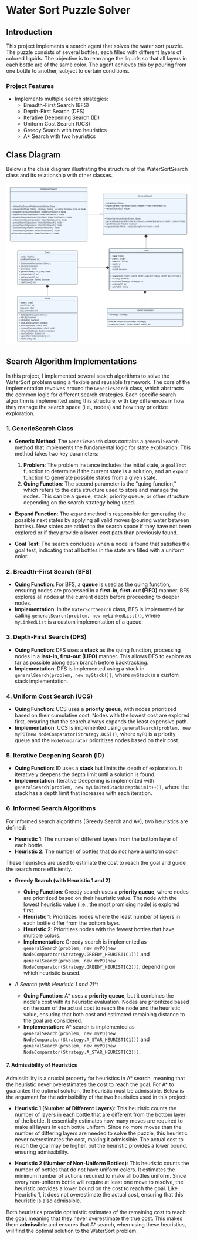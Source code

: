 # Water Sort Puzzle Solver

## Introduction

This project implements a search agent that solves the water sort puzzle. The puzzle consists of several bottles, each filled with different layers of colored liquids. The objective is to rearrange the liquids so that all layers in each bottle are of the same color. The agent achieves this by pouring from one bottle to another, subject to certain conditions.

### Project Features
- Implements multiple search strategies:
  - Breadth-First Search (BFS)
  - Depth-First Search (DFS)
  - Iterative Deepening Search (ID)
  - Uniform Cost Search (UCS)
  - Greedy Search with two heuristics
  - A* Search with two heuristics

## Class Diagram

Below is the class diagram illustrating the structure of the WaterSortSearch class and its relationship with other classes.

![Class Diagram](UML%20class.png)


## Search Algorithm Implementations

In this project, I implemented several search algorithms to solve the WaterSort problem using a flexible and reusable framework. The core of the implementation revolves around the `GenericSearch` class, which abstracts the common logic for different search strategies. Each specific search algorithm is implemented using this structure, with key differences in how they manage the search space (i.e., nodes) and how they prioritize exploration.

### 1. **GenericSearch Class**
- **Generic Method**: The `GenericSearch` class contains a `generalSearch` method that implements the fundamental logic for state exploration. This method takes two key parameters:
  1. **Problem**: The problem instance includes the initial state, a `goalTest` function to determine if the current state is a solution, and an `expand` function to generate possible states from a given state.
  2. **Quing Function**: The second parameter is the "quing function," which refers to the data structure used to store and manage the nodes. This can be a queue, stack, priority queue, or other structure depending on the search strategy being used.

- **Expand Function**: The `expand` method is responsible for generating the possible next states by applying all valid moves (pouring water between bottles). New states are added to the search space if they have not been explored or if they provide a lower-cost path than previously found.

- **Goal Test**: The search concludes when a node is found that satisfies the goal test, indicating that all bottles in the state are filled with a uniform color.

### 2. **Breadth-First Search (BFS)**
- **Quing Function**: For BFS, a **queue** is used as the quing function, ensuring nodes are processed in a **first-in, first-out (FIFO)** manner. BFS explores all nodes at the current depth before proceeding to deeper nodes.
- **Implementation**: In the `WaterSortSearch` class, BFS is implemented by calling `generalSearch(problem, new myLinkedList())`, where `myLinkedList` is a custom implementation of a queue.

### 3. **Depth-First Search (DFS)**
- **Quing Function**: DFS uses a **stack** as the quing function, processing nodes in a **last-in, first-out (LIFO)** manner. This allows DFS to explore as far as possible along each branch before backtracking.
- **Implementation**: DFS is implemented using a stack in `generalSearch(problem, new myStack())`, where `myStack` is a custom stack implementation.

### 4. **Uniform Cost Search (UCS)**
- **Quing Function**: UCS uses a **priority queue**, with nodes prioritized based on their cumulative cost. Nodes with the lowest cost are explored first, ensuring that the search always expands the least expensive path.
- **Implementation**: UCS is implemented using `generalSearch(problem, new myPQ(new NodeComparator(Strategy.UCS)))`, where `myPQ` is a priority queue and the `NodeComparator` prioritizes nodes based on their cost.

### 5. **Iterative Deepening Search (ID)**
- **Quing Function**: ID uses a **stack** but limits the depth of exploration. It iteratively deepens the depth limit until a solution is found.
- **Implementation**: Iterative Deepening is implemented with `generalSearch(problem, new myLimitedStack(depthLimit++))`, where the stack has a depth limit that increases with each iteration.

### 6. **Informed Search Algorithms**
For informed search algorithms (Greedy Search and A*), two heuristics are defined:
- **Heuristic 1**: The number of different layers from the bottom layer of each bottle.
- **Heuristic 2**: The number of bottles that do not have a uniform color.

These heuristics are used to estimate the cost to reach the goal and guide the search more efficiently.

- **Greedy Search (with Heuristic 1 and 2)**:
  - **Quing Function**: Greedy search uses a **priority queue**, where nodes are prioritized based on their heuristic value. The node with the lowest heuristic value (i.e., the most promising node) is explored first.
  - **Heuristic 1**: Prioritizes nodes where the least number of layers in each bottle differ from the bottom layer.
  - **Heuristic 2**: Prioritizes nodes with the fewest bottles that have multiple colors.
  - **Implementation**: Greedy search is implemented as `generalSearch(problem, new myPQ(new NodeComparator(Strategy.GREEDY_HEURISTIC1)))` and `generalSearch(problem, new myPQ(new NodeComparator(Strategy.GREEDY_HEURISTIC2)))`, depending on which heuristic is used.

- **A* Search (with Heuristic 1 and 2)**:
  - **Quing Function**: A* uses a **priority queue**, but it combines the node's cost with its heuristic evaluation. Nodes are prioritized based on the sum of the actual cost to reach the node and the heuristic value, ensuring that both cost and estimated remaining distance to the goal are considered.
  - **Implementation**: A* search is implemented as `generalSearch(problem, new myPQ(new NodeComparator(Strategy.A_STAR_HEURISTIC1)))` and `generalSearch(problem, new myPQ(new NodeComparator(Strategy.A_STAR_HEURISTIC2)))`.

#### 7. **Admissibility of Heuristics**

Admissibility is a crucial property for heuristics in A* search, meaning that the heuristic never overestimates the cost to reach the goal. For A* to guarantee the optimal solution, the heuristic must be admissible. Below is the argument for the admissibility of the two heuristics used in this project:

- **Heuristic 1 (Number of Different Layers)**: 
  This heuristic counts the number of layers in each bottle that are different from the bottom layer of the bottle. It essentially estimates how many moves are required to make all layers in each bottle uniform. Since no more moves than the number of differing layers are needed to solve the puzzle, this heuristic never overestimates the cost, making it admissible. The actual cost to reach the goal may be higher, but the heuristic provides a lower bound, ensuring admissibility.

- **Heuristic 2 (Number of Non-Uniform Bottles)**: 
  This heuristic counts the number of bottles that do not have uniform colors. It estimates the minimum number of actions required to make all bottles uniform. Since every non-uniform bottle will require at least one move to resolve, the heuristic provides a lower bound on the cost to reach the goal. Like Heuristic 1, it does not overestimate the actual cost, ensuring that this heuristic is also admissible.

Both heuristics provide optimistic estimates of the remaining cost to reach the goal, meaning that they never overestimate the true cost. This makes them **admissible** and ensures that A* search, when using these heuristics, will find the optimal solution to the WaterSort problem.




